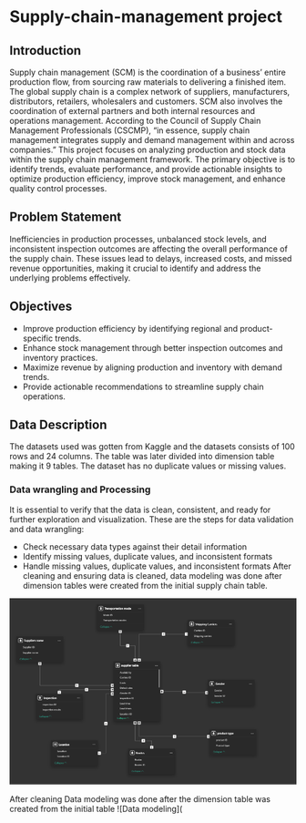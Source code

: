 # Supply-chain-management project 

## Introduction 
Supply chain management (SCM) is the coordination of a business’ entire production flow, from sourcing raw materials to delivering a finished item.
The global supply chain is a complex network of suppliers, manufacturers, distributors, retailers, wholesalers and customers. SCM also involves the coordination of external partners and both internal resources and operations management. According to the Council of Supply Chain Management Professionals (CSCMP), “in essence, supply chain management integrates supply and demand management within and across companies.” 
This project focuses on analyzing production and stock data within the supply chain management framework. The primary objective is to identify trends, evaluate performance, and provide actionable insights to optimize production efficiency, improve stock management, and enhance quality control processes.
## Problem Statement 
Inefficiencies in production processes, unbalanced stock levels, and inconsistent inspection outcomes are affecting the overall performance of the supply chain. These issues lead to delays, increased costs, and missed revenue opportunities, making it crucial to identify and address the underlying problems effectively.
## Objectives
- Improve production efficiency by identifying regional and product-specific trends.
- Enhance stock management through better inspection outcomes and inventory practices.
- Maximize revenue by aligning production and inventory with demand trends.
- Provide actionable recommendations to streamline supply chain operations.

## Data Description 
The datasets used was gotten from Kaggle and the datasets consists of 100 rows and 24 columns. The table was later divided into dimension table making it 9 tables. The dataset has no duplicate values or missing values. 

### Data wrangling and Processing 
It is essential to verify that the data is clean, consistent, and ready for further exploration and visualization. These are the steps for data validation and data wrangling:

- Check necessary data types against their detail information
- Identify missing values, duplicate values, and inconsistent formats
- Handle missing values, duplicate values, and inconsistent formats
After cleaning and ensuring data is cleaned, data modeling was done after dimension tables were created from the initial supply chain table.

![data modelling](data_modelling_SCM.PNG) 

After cleaning Data modeling was done after the dimension table was created from the initial table
![Data modeling](



